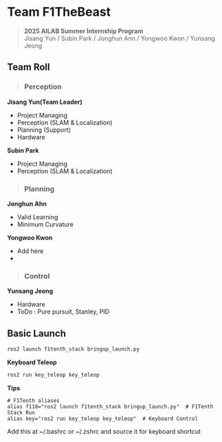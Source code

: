 # Team F1TheBeast
> **2025 AILAB Summer Internship Program**  
> Jisang Yun / Subin Park / Jonghun Ann / Yongwoo Kwon / Yunsang Jeong

## Team Roll
> ### Perception
**Jisang Yun(Team Leader)**
- Project Managing
- Perception (SLAM & Localization)
- Planning (Support)
- Hardware

**Subin Park**
- Project Managing
- Perception (SLAM & Localization)

> ### Planning
**Jonghun Ahn**
- Valid Learning
- Minimum Curvature

**Yongwoo Kwon**
- Add here
- 

> ### Control
**Yunsang Jeong**
- Hardware
- ToDo : Pure pursuit, Stanley, PID

## Basic Launch
```bash
ros2 launch f1tenth_stack bringup_launch.py
```
**Keyboard Teleop**
```bash
ros2 run key_teleop key_teleop  
```
**Tips**
```
# F1Tenth aliases 
alias f110="ros2 launch f1tenth_stack bringup_launch.py"  # F1Tenth Stack Run 
alias key="ros2 run key_teleop key_teleop"  # Keyboard Control
```
Add this at ~/.bashrc or ~/.zshrc and source it for keyboard shortcut
